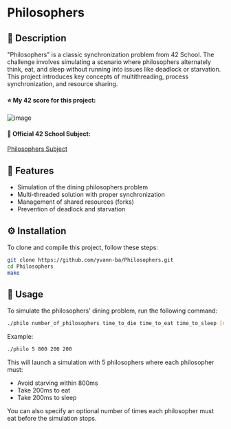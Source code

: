 
# Philosophers

## 📜 Description
"Philosophers" is a classic synchronization problem from 42 School. The challenge involves simulating a scenario where philosophers alternately think, eat, and sleep without running into issues like deadlock or starvation. This project introduces key concepts of multithreading, process synchronization, and resource sharing.

#### ⭐ My 42 score for this project:
![image](https://github.com/user-attachments/assets/c5736868-82ff-4960-aaa1-5406752df518)

#### 📄 Official 42 School Subject:
[Philosophers Subject](https://github.com/yvann-ba/Philosophers/blob/main/en.subject.pdf)

## 🌟 Features
- Simulation of the dining philosophers problem
- Multi-threaded solution with proper synchronization
- Management of shared resources (forks)
- Prevention of deadlock and starvation

## ⚙️ Installation

To clone and compile this project, follow these steps:

```bash
git clone https://github.com/yvann-ba/Philosophers.git
cd Philosophers
make
```

## 🚀 Usage
To simulate the philosophers' dining problem, run the following command:

```bash
./philo number_of_philosophers time_to_die time_to_eat time_to_sleep [number_of_times_each_philosopher_must_eat]
```

Example:

```bash
./philo 5 800 200 200
```

This will launch a simulation with 5 philosophers where each philosopher must:
- Avoid starving within 800ms
- Take 200ms to eat
- Take 200ms to sleep

You can also specify an optional number of times each philosopher must eat before the simulation stops.
